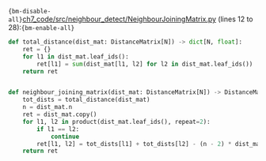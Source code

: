 `{bm-disable-all}`[ch7_code/src/neighbour_detect/NeighbourJoiningMatrix.py](ch7_code/src/neighbour_detect/NeighbourJoiningMatrix.py) (lines 12 to 28):`{bm-enable-all}`

```python
def total_distance(dist_mat: DistanceMatrix[N]) -> dict[N, float]:
    ret = {}
    for l1 in dist_mat.leaf_ids():
        ret[l1] = sum(dist_mat[l1, l2] for l2 in dist_mat.leaf_ids())
    return ret


def neighbour_joining_matrix(dist_mat: DistanceMatrix[N]) -> DistanceMatrix[N]:
    tot_dists = total_distance(dist_mat)
    n = dist_mat.n
    ret = dist_mat.copy()
    for l1, l2 in product(dist_mat.leaf_ids(), repeat=2):
        if l1 == l2:
            continue
        ret[l1, l2] = tot_dists[l1] + tot_dists[l2] - (n - 2) * dist_mat[l1, l2]
    return ret
```